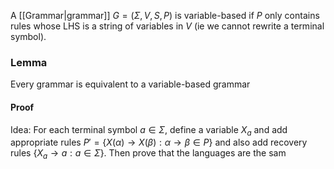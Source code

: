 A [[Grammar|grammar]] $G=(\Sigma,V,S,P)$ is variable-based if $P$ only contains rules whose LHS is a string of variables in $V$ (ie we cannot rewrite a terminal symbol).
### Lemma
Every grammar is equivalent to a variable-based grammar
#### Proof
Idea: For each terminal symbol $a\in \Sigma$, define a variable $X_{a}$ and add appropriate rules $P'=\{ X(\alpha)\to X(\beta):\alpha \to \beta \in P \}$ and also add recovery rules $\{ X_{a}\to a : a\in \Sigma\}$.
Then prove that the languages are the sam